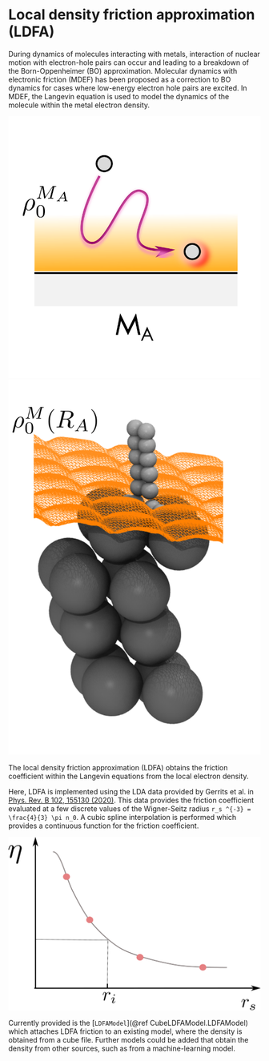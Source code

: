 # Local density friction approximation (LDFA)

During dynamics of molecules interacting with metals, interaction of nuclear motion with
electron-hole pairs can occur and leading to a breakdown of the Born-Oppenheimer (BO) approximation.
Molecular dynamics with electronic friction (MDEF) has been proposed as a correction to
BO dynamics for cases where low-energy electron hole pairs are excited. In MDEF, the Langevin 
equation is used to model the dynamics of the molecule within the metal electron density.

![ldfa motion](../assets/figures/ldfa_motion.png)
![ldfa dissociate](../assets/figures/ldfa_dissociate.png)

The local density friction approximation (LDFA) obtains the friction coefficient within the 
Langevin equations from the local electron density.

Here, LDFA is implemented using the LDA data provided by Gerrits et al. in
[Phys. Rev. B 102, 155130 (2020)](https://doi.org/10.1103/PhysRevB.102.155130).
This data provides the friction coefficient evaluated at a few discrete values of
the Wigner-Seitz radius ``r_s ^{-3} = \frac{4}{3} \pi n_0``.
A cubic spline interpolation is performed which provides a continuous function
for the friction coefficient. 

![ldfa graph](../assets/figures/ldfa_graph.png)

Currently provided is the [`LDFAModel`](@ref CubeLDFAModel.LDFAModel)
which attaches LDFA friction to an existing model, where the density is obtained from a cube file.
Further models could be added that obtain the density from other sources, such as from
a machine-learning model.
